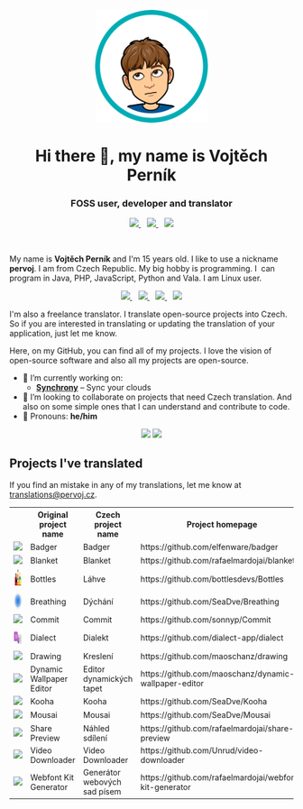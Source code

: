 <p align="center"><img src="assets/bitmoji.png" height="200px" width="200px"></p>
<h1 align="center">Hi there 👋, my name is Vojtěch Perník</h1>
<h3 align="center">FOSS user, developer and translator</h3>
<p align="center">
  <a href="https://liberapay.com/pervoj">
    <img src="https://img.shields.io/badge/Liberapay-Donate-F6C915?style=for-the-badge&logo=liberapay">
  </a>
  &ensp;
  <a href="https://ko-fi.com/pervoj">
    <img src="https://img.shields.io/badge/Ko--fi-Donate-FF5E5B?style=for-the-badge&logo=kofi">
  </a>
  &ensp;
  <a href="https://www.paypal.com/donate/?hosted_button_id=7P3BD55QX6B9J">
    <img src="https://img.shields.io/badge/PayPal-Donate-00457C?style=for-the-badge&logo=paypal">
  </a>
</p>
<br>

My name is <strong>Vojtěch Perník</strong> and I'm 15 years old. I&nbsp;like to use a nickname <strong>pervoj</strong>. I&nbsp;am from Czech Republic. My big hobby is programming. I&nbsp; can program in Java, PHP, JavaScript, Python and Vala. I&nbsp;am Linux user.

<p align="center">
  <a href="mailto:info@pervoj.cz">
    <img src="https://img.shields.io/badge/E--Mail-info%40pervoj.cz-blue?style=social&logo=mail.ru&logoColor=005FF9" height="25px">
  </a>
  &ensp;
  <a href="https://discordapp.com/users/641536036169711617">
    <img src="https://img.shields.io/badge/Discord-%40pervoj%20%237719-blue?style=social&logo=discord&logoColor=5865F2" height="25px">
  </a>
  &ensp;
  <a href="https://twitter.com/pervojcz">
    <img src="https://img.shields.io/badge/Twitter-%40pervojcz-blue?style=social&logo=twitter&logoColor=1DA1F2" height="25px">
  </a>
  &ensp;
  <a href="https://gitter.im/pervoj">
    <img src="https://img.shields.io/badge/Gitter-%40pervoj-blue?style=social&logo=gitter&logoColor=ED1965" height="25px">
  </a>
</p>

I'm also a freelance translator. I translate open-source projects into Czech. So if you are interested in translating or updating the translation of your application, just let me know.

Here, on my GitHub, you can find all of my projects. I love the vision of open-source software and also all my projects are open-source.

- 🔭 I’m currently working on:
  - [**Synchrony**](https://github.com/pervoj/Synchrony) – Sync your clouds
  <!-- - [Valdo GTK](https://github.com/pervoj/valdo-gtk) – GTK frontend for [Valdo](https://github.com/Prince781/valdo) -->
- 👯 I’m looking to collaborate on projects that need Czech translation. And also on some simple ones that I can understand and contribute to code.
- 🙂 Pronouns: **he/him**

<p align="center">
  <img src="https://github-readme-stats.vercel.app/api?username=pervoj&theme=react&show_icons=true">
  <img src="https://github-readme-stats.vercel.app/api/top-langs/?username=pervoj&theme=react&layout=compact">
</p>

## Projects I've translated

If you find an mistake in any of my translations, let me know at [translations@pervoj.cz](mailto:translations@pervoj.cz).

<table>
  <tr>  <th></th>  <th>Original project name</th>  <th>Czech project name</th>  <th>Project homepage</th>  </tr>
  <tr>
    <td><img height="32px" src="https://raw.githubusercontent.com/elfenware/badger/main/data/icons/128/com.github.elfenware.badger.svg"></td>
    <td>Badger</td>
    <td>Badger</td>
    <td>https://github.com/elfenware/badger</td>
  </tr>
  <tr>
    <td><img height="32px" src="https://raw.githubusercontent.com/rafaelmardojai/blanket/master/brand/logo.svg"></td>
    <td>Blanket</td>
    <td>Blanket</td>
    <td>https://github.com/rafaelmardojai/blanket</td>
  </tr>
  <tr>
    <td><img height="32px" src="https://raw.githubusercontent.com/bottlesdevs/Bottles/master/data/icons/hicolor/scalable/apps/com.usebottles.bottles.svg"></td>
    <td>Bottles</td>
    <td>Láhve</td>
    <td>https://github.com/bottlesdevs/Bottles</td>
  </tr>
  <tr>
    <td><img height="32px" src="https://raw.githubusercontent.com/SeaDve/Breathing/main/data/logo/io.github.seadve.Breathing.svg"></td>
    <td>Breathing</td>
    <td>Dýchání</td>
    <td>https://github.com/SeaDve/Breathing</td>
  </tr>
  <tr>
    <td><img height="32px" src="https://raw.githubusercontent.com/sonnyp/Commit/main/data/icons/re.sonny.Commit.svg"></td>
    <td>Commit</td>
    <td>Commit</td>
    <td>https://github.com/sonnyp/Commit</td>
  </tr>
  <tr>
    <td><img height="32px" src="https://raw.githubusercontent.com/dialect-app/dialect/main/data/com.github.gi_lom.dialect.svg"></td>
    <td>Dialect</td>
    <td>Dialekt</td>
    <td>https://github.com/dialect-app/dialect</td>
  </tr>
  <tr>
    <td><img height="32px" src="https://raw.githubusercontent.com/maoschanz/drawing/master/data/icons/hicolor/scalable/apps/com.github.maoschanz.drawing.svg"></td>
    <td>Drawing</td>
    <td>Kreslení</td>
    <td>https://github.com/maoschanz/drawing</td>
  </tr>
  <tr>
    <td><img height="32px" src="https://raw.githubusercontent.com/maoschanz/dynamic-wallpaper-editor/master/data/icons/hicolor/scalable/apps/com.github.maoschanz.DynamicWallpaperEditor.svg"></td>
    <td>Dynamic Wallpaper Editor</td>
    <td>Editor dynamických tapet</td>
    <td>https://github.com/maoschanz/dynamic-wallpaper-editor</td>
  </tr>
  <tr>
    <td><img height="32px" src="https://raw.githubusercontent.com/SeaDve/Kooha/main/data/icons/io.github.seadve.Kooha.svg"></td>
    <td>Kooha</td>
    <td>Kooha</td>
    <td>https://github.com/SeaDve/Kooha</td>
  </tr>
  <tr>
    <td><img height="32px" src="https://raw.githubusercontent.com/SeaDve/Mousai/main/data/icons/io.github.seadve.Mousai.svg"></td>
    <td>Mousai</td>
    <td>Mousai</td>
    <td>https://github.com/SeaDve/Mousai</td>
  </tr>
  <tr>
    <td><img height="32px" src="https://raw.githubusercontent.com/rafaelmardojai/share-preview/master/brand/logo.svg"></td>
    <td>Share Preview</td>
    <td>Náhled sdílení</td>
    <td>https://github.com/rafaelmardojai/share-preview</td>
  </tr>
  <tr>
    <td><img height="32px" src="https://raw.githubusercontent.com/Unrud/video-downloader/master/data/com.github.unrud.VideoDownloader.svg"></td>
    <td>Video Downloader</td>
    <td>Video Downloader</td>
    <td>https://github.com/Unrud/video-downloader</td>
  </tr>
  <tr>
    <td><img height="32px" src="https://raw.githubusercontent.com/rafaelmardojai/webfont-kit-generator/master/brand/icon.svg"></td>
    <td>Webfont Kit Generator</td>
    <td>Generátor webových sad písem</td>
    <td>https://github.com/rafaelmardojai/webfont-kit-generator</td>
  </tr>
  <!--
  <tr>
    <td><img height="32px" src=""></td>
    <td></td>
    <td></td>
    <td></td>
  </tr>
  -->
</table>
